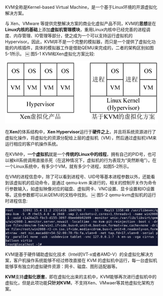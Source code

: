
<!-- @import "[TOC]" {cmd="toc" depthFrom=1 depthTo=6 orderedList=false} -->

<!-- code_chunk_output -->



<!-- /code_chunk_output -->

KVM全称是Kernel\-based Virtual Machine，是一个基于Linux环境的开源虚拟化解决方案。

与 Xen、VMware 等提供完整解决方案的商业化虚拟产品不同，KVM的**思想**是在**Linux内核的基础**上添加**虚拟机管理模块**，重用Linux内核中已经完善的进程调度、内存管理、IO管理等部分，使之成为一个可以支持运行虚拟机的Hypervisor。因此，KVM并不是一个完整的模拟器，而只是一个提供了虚拟化功能的内核插件，具体的模拟器工作是借助QEMU来完成的，二者的架构区别如图5-1所示。
￼
图5-1 KVM和Xen虚拟化方案比较:

![](./images/2019-07-05-12-04-36.png)

在**Xen**的体系结构中，**Xen Hypervisor**运行于**硬件之上**，并且将系统资源进行了虚拟化操作，将虚拟化的资源分配给上层的虚拟机（VM），然后通过虚拟机VM来运行相应的客户机操作系统。

在KVM中，**一个虚拟机**就是一个**传统的Linux中的线程**，拥有自己的PID号，也可以被kill系统调用直接杀死（在这种情况下，虚拟机的行为表现为“突然断电”）。在一个Linux系统中，有多少个VM，就有多少个进程，如图5\-2所示。

在VM的进程信息中，除了可以看到进程号、UID号等基本进程参数以外，还能看到该虚拟机的启动命令，是通过 qemu\-kvm 来进行的，相关的控制开关作为命令行参数输入，如虚拟映像对应的磁盘、虚拟网卡、VNC设置、显卡设置和IO设置等。这些参数都可以从QEMU的文档中找到。
￼
图5-2 qemu-kvm虚拟机的运行时进程信息:

![](./images/2019-07-05-12-04-51.png)

KVM是基于硬件辅助虚拟化技术（Intel的VT\-x或者AMD\-V）的全虚拟化解决方案，客户机操作系统能够不经过修改直接在 KVM 的虚拟机中运行，每一台虚拟机能够享有独立的虚拟硬件资源：网卡、磁盘、图形适配器等。

**KVM**支持**虚拟化嵌套**，即在虚拟化出来的主机中，KVM能够再次进行虚拟机中的虚拟化，但是此项功能**只针对KVM**，不支持Xen、VMwaer等其他虚拟化架构方案。